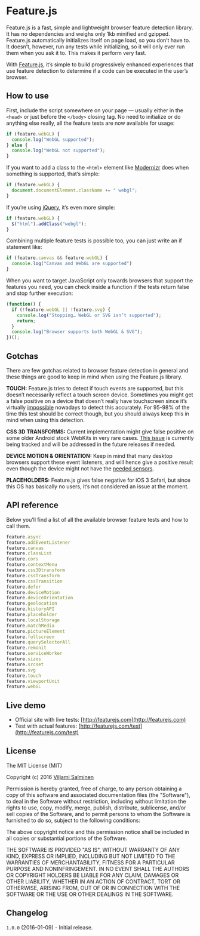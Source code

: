 # Feature.js

Feature.js is a fast, simple and lightweight browser feature detection library. It has no dependencies and weighs only 1kb minified and gzipped. Feature.js automatically initializes itself on page load, so you don’t have to. It doesn’t, however, run any tests while initializing, so it will only ever run them when you ask it to. This makes it perform very fast.

With [Feature.js](http://featurejs.com/), it’s simple to build progressively enhanced experiences that use feature detection to determine if a code can be executed in the user’s browser.

## How to use

First, include the script somewhere on your page — usually either in the ```<head>``` or just before the  ```</body>``` closing tag. No need to initialize or do anything else really, all the feature tests are now available for usage:

```javascript
if (feature.webGL) {
  console.log("WebGL supported");
} else {
  console.log("WebGL not supported");
}
```

If you want to add a class to the ```<html>``` element like [Modernizr](http://modernizr.com) does when something is supported, that’s simple:

```javascript
if (feature.webGL) {
  document.documentElement.className += " webgl";
}
```

If you’re using [jQuery](http://jquery.com/), it’s even more simple:

```javascript
if (feature.webGL) {
  $("html").addClass("webgl");
}
```

Combining multiple feature tests is possible too, you can just write an if statement like:

```javascript
if (feature.canvas && feature.webGL) {
  console.log("Canvas and WebGL are supported")
}
```

When you want to target JavaScript only towards browsers that support the features you need, you can check inside a function if the tests return false and stop further execution:

```javascript
(function() {
  if (!feature.webGL || !feature.svg) {
    console.log("Stopping… WebGL or SVG isn’t supported");
    return;
  }
  console.log("Browser supports both WebGL & SVG");
})();
```



## Gotchas

There are few gotchas related to browser feature detection in general and these things are good to keep in mind when using the Feature.js library.

**TOUCH:** Feature.js tries to detect if touch events are supported, but this doesn’t necessarily reflect a touch screen device. Sometimes you might get a false positive on a device that doesn’t really have touchscreen since it’s virtually [impossible](http://www.stucox.com/blog/you-cant-detect-a-touchscreen/) nowadays to detect this accurately. For 95-98% of the time this test should be correct though, but you should always keep this in mind when using this detection.

**CSS 3D TRANSFORMS:** Current implementation might give false positive on some older Android stock WebKits in very rare cases. [This issue](https://github.com/viljamis/feature.js/issues/1) is currently being tracked and will be addressed in the future releases if needed.

**DEVICE MOTION & ORIENTATION:** Keep in mind that many desktop browsers support these event listeners, and will hence give a positive result even though the device might not have the [needed sensors](http://www.html5rocks.com/en/tutorials/device/orientation/).

**PLACEHOLDERS:** Feature.js gives false negative for iOS 3 Safari, but since this OS has basically no users, it’s not considered an issue at the moment.

## API reference

Below you’ll find a list of all the available browser feature tests and how to call them.

```javascript
feature.async
feature.addEventListener
feature.canvas
feature.classList
feature.cors
feature.contextMenu
feature.css3Dtransform
feature.cssTransform
feature.cssTransition
feature.defer
feature.deviceMotion
feature.deviceOrientation
feature.geolocation
feature.historyAPI
feature.placeholder
feature.localStorage
feature.matchMedia
feature.pictureElement
feature.fullscreen
feature.querySelectorAll
feature.remUnit
feature.serviceWorker
feature.sizes
feature.srcset
feature.svg
feature.touch
feature.viewportUnit
feature.webGL
```

## Live demo

* Official site with live tests: [http://featurejs.com](http://featurejs.com)
* Test with actual features: [http://featurejs.com/test](http://featurejs.com/test)

## License

The MIT License (MIT)

Copyright (c) 2016 [Viljami Salminen](https://viljamis.com/)

Permission is hereby granted, free of charge, to any person obtaining a copy
of this software and associated documentation files (the "Software"), to deal
in the Software without restriction, including without limitation the rights
to use, copy, modify, merge, publish, distribute, sublicense, and/or sell
copies of the Software, and to permit persons to whom the Software is
furnished to do so, subject to the following conditions:

The above copyright notice and this permission notice shall be included in all
copies or substantial portions of the Software.

THE SOFTWARE IS PROVIDED "AS IS", WITHOUT WARRANTY OF ANY KIND, EXPRESS OR
IMPLIED, INCLUDING BUT NOT LIMITED TO THE WARRANTIES OF MERCHANTABILITY,
FITNESS FOR A PARTICULAR PURPOSE AND NONINFRINGEMENT. IN NO EVENT SHALL THE
AUTHORS OR COPYRIGHT HOLDERS BE LIABLE FOR ANY CLAIM, DAMAGES OR OTHER
LIABILITY, WHETHER IN AN ACTION OF CONTRACT, TORT OR OTHERWISE, ARISING FROM,
OUT OF OR IN CONNECTION WITH THE SOFTWARE OR THE USE OR OTHER DEALINGS IN THE
SOFTWARE.

## Changelog

`1.0.0` (2016-01-09) - Initial release.
